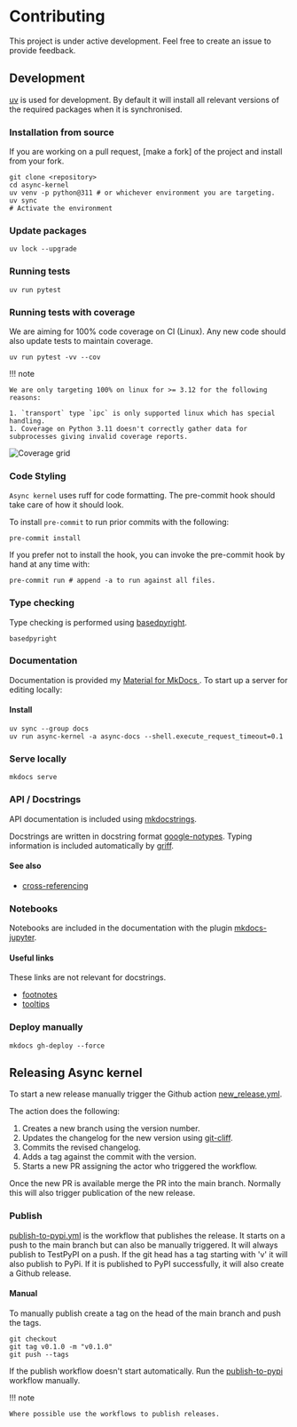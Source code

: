 # Contributing

This project is under active development. Feel free to create an issue to provide feedback.

## Development

[uv](https://docs.astral.sh/uv/) is used for development. By default it will install all
relevant versions of the required packages when it is synchronised.

### Installation from source

If you are working on a pull request, [make a fork] of the project and install from your fork.

```shell
git clone <repository>
cd async-kernel
uv venv -p python@311 # or whichever environment you are targeting.
uv sync
# Activate the environment
```

### Update packages

```shell
uv lock --upgrade
```

### Running tests

```shell
uv run pytest
```

### Running tests with coverage

We are aiming for 100% code coverage on CI (Linux). Any new code should also update tests to maintain coverage.

```shell
uv run pytest -vv --cov
```

!!! note

    We are only targeting 100% on linux for >= 3.12 for the following reasons:

    1. `transport` type `ipc` is only supported linux which has special handling.
    1. Coverage on Python 3.11 doesn't correctly gather data for subprocesses giving invalid coverage reports.

![Coverage grid](https://codecov.io/github/fleming79/async-kernel/graphs/tree.svg?token=PX0RWNKT85)

### Code Styling

`Async kernel` uses ruff for code formatting. The pre-commit hook should take care of how it should look.

To install `pre-commit` to run prior commits with the following:

```shell
pre-commit install
```

If you prefer not to install the hook, you can invoke the pre-commit hook by hand at any time with:

```shell
pre-commit run # append -a to run against all files.
```

### Type checking

Type checking is performed using [basedpyright](https://docs.basedpyright.com/).

```shell
basedpyright
```

### Documentation

Documentation is provided my [Material for MkDocs ](https://squidfunk.github.io/mkdocs-material/). To start up a server for editing locally:

#### Install

```shell
uv sync --group docs
uv run async-kernel -a async-docs --shell.execute_request_timeout=0.1
```

### Serve locally

```shell
mkdocs serve 
```

### API / Docstrings

API documentation is included using [mkdocstrings](https://mkdocstrings.github.io/).

Docstrings are written in docstring format [google-notypes](https://mkdocstrings.github.io/griffe/reference/docstrings/?h=google#google-style).
Typing information is included automatically by [griff](https://mkdocstrings.github.io/griffe).

#### See also

- [cross-referencing](https://mkdocstrings.github.io/usage/#cross-references)

### Notebooks

Notebooks are included in the documentation with the plugin [mkdocs-jupyter](https://github.com/danielfrg/mkdocs-jupyter).

#### Useful links

These links are not relevant for docstrings.

- [footnotes](https://squidfunk.github.io/mkdocs-material/reference/footnotes/#usage)
- [tooltips](https://squidfunk.github.io/mkdocs-material/reference/tooltips/#usage)

### Deploy manually

```shell
mkdocs gh-deploy --force
```

## Releasing Async kernel

To start a new release manually trigger the Github action [new_release.yml](https://github.com/fleming79/async-kernel/actions/workflows/new_release.yml).

The action does the following:

1. Creates a new branch using the version number.
1. Updates the changelog for the new version using [git-cliff](https://git-cliff.org/).
1. Commits the revised changelog.
1. Adds a tag against the commit with the version.
1. Starts a new PR assigning the actor who triggered the workflow.

Once the new PR is available merge the PR into the main branch.
Normally this will also trigger publication of the new release.

### Publish

[publish-to-pypi.yml](https://github.com/fleming79/async-kernel/actions/workflows/publish-to-pypi.yml) is
the workflow that publishes the release. It starts on a push to the main branch but can also be manually triggered.
It will always publish to TestPyPI on a push. If the git head has a tag starting with 'v' it will also publish
to PyPi. If it is published to PyPI successfully, it will also create a Github release.

#### Manual

To manually publish create a tag on the head of the main branch and push the tags.

```
git checkout
git tag v0.1.0 -m "v0.1.0"
git push --tags
```

If the publish workflow doesn't start automatically. Run the [publish-to-pypi](https://github.com/fleming79/async-kernel/actions/workflows/publish-to-pypi.yml)
workflow manually.

!!! note

    Where possible use the workflows to publish releases.
